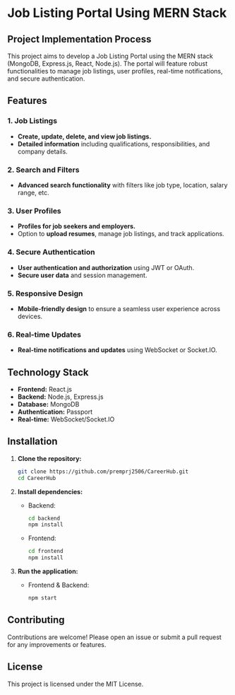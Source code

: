 # Job Listing Portal Using MERN Stack

## Project Implementation Process

This project aims to develop a Job Listing Portal using the MERN stack (MongoDB, Express.js, React, Node.js). The portal will feature robust functionalities to manage job listings, user profiles, real-time notifications, and secure authentication.

## Features

### 1. Job Listings
- **Create, update, delete, and view job listings.**
- **Detailed information** including qualifications, responsibilities, and company details.

### 2. Search and Filters
- **Advanced search functionality** with filters like job type, location, salary range, etc.

### 3. User Profiles
- **Profiles for job seekers and employers.**
- Option to **upload resumes**, manage job listings, and track applications.

### 4. Secure Authentication
- **User authentication and authorization** using JWT or OAuth.
- **Secure user data** and session management.

### 5. Responsive Design
- **Mobile-friendly design** to ensure a seamless user experience across devices.

### 6. Real-time Updates
- **Real-time notifications and updates** using WebSocket or Socket.IO.

## Technology Stack
- **Frontend:** React.js
- **Backend:** Node.js, Express.js
- **Database:** MongoDB
- **Authentication:** Passport
- **Real-time:** WebSocket/Socket.IO

## Installation

1. **Clone the repository:**
   ```bash
   git clone https://github.com/premprj2506/CareerHub.git
   cd CareerHub
   ```

2. **Install dependencies:**

   - Backend:
     ```bash
     cd backend
     npm install
     ```

   - Frontend:
     ```bash
     cd frontend
     npm install
     ```
     
3. **Run the application:**

   - Frontend & Backend:
     ```bash
     npm start
     ```

## Contributing
Contributions are welcome! Please open an issue or submit a pull request for any improvements or features.

## License
This project is licensed under the MIT License.
